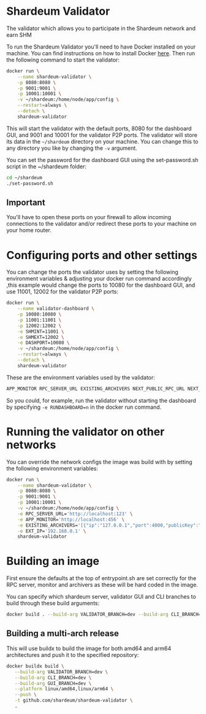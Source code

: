 # Shardeum Validator
The validator which allows you to participate in the Shardeum network and earn SHM

To run the Shardeum Validator you'll need to have Docker installed on your machine. You can find instructions on how to install Docker [here](https://docs.docker.com/get-docker/). Then run the following command to start the validator:

```bash
docker run \
    --name shardeum-validator \
    -p 8080:8080 \
    -p 9001:9001 \
    -p 10001:10001 \
    -v ~/shardeum:/home/node/app/config \
    --restart=always \
    --detach \
    shardeum-validator
```

This will start the validator with the default ports, 8080 for the dashboard GUI, and 9001 and 10001 for the validator P2P ports. The validator will store its data in the `~/shardeum` directory on your machine. You can change this to any directory you like by changing the `-v` argument.

You can set the password for the dashboard GUI using the set-password.sh script in the ~/shardeum folder:
```bash
cd ~/shardeum
./set-password.sh
```


## Important
You'll have to open these ports on your firewall to allow incoming connections to the validator and/or redirect these ports to your machine on your home router.

# Configuring ports and other settings

You can change the ports the validator uses by setting the following environment variables & adjusting your docker run command accordingly ,this example would change the ports to 10080 for the dashboard GUI, and use 11001, 12002 for the validator P2P ports:

```bash
docker run \
    --name validator-dashboard \
    -p 10080:10080 \
    -p 11001:11001 \
    -p 12002:12002 \
    -e SHMINT=11001 \
    -e SHMEXT=12002 \
    -e DASHPORT=10080 \
    -v ~/shardeum:/home/node/app/config \
    --restart=always \
    --detach \
    shardeum-validator
```

These are the environment variables used by the validator:

```bash
APP_MONITOR RPC_SERVER_URL EXISTING_ARCHIVERS NEXT_PUBLIC_RPC_URL NEXT_EXPLORER_URL INT_IP SHMINT SHMEXT DASHPORT RUNDASHBOARD EXT_IP SERVERIP
```

So you could, for example, run the validator without starting the dashboard by specifying `-e RUNDASHBOARD=n` in the docker run command.


# Running the validator on other networks

You can override the network configs the image was build with by setting the following environment variables:

```bash
docker run \
    --name shardeum-validator \
    -p 8080:8080 \
    -p 9001:9001 \
    -p 10001:10001 \
    -v ~/shardeum:/home/node/app/config \
    -e RPC_SERVER_URL='http://localhost:123' \
    -e APP_MONITOR='http://localhost:456' \
    -e EXISTING_ARCHIVERS='[{"ip":"127.0.0.1","port":4000,"publicKey":"somekeygoeshere"}]' \
    -e EXT_IP='192.168.0.1' \
    shardeum-validator

```

# Building an image

First ensure the defaults at the top of entrypoint.sh are set correctly for the RPC server, monitor and archivers as these will be hard coded in the image.

You can specify which shardeum server, validator GUI and CLI branches to build through these build arguments:

```bash
docker build . --build-arg VALIDATOR_BRANCH=dev --build-arg CLI_BRANCH=dev --build-arg GUI_BRANCH=dev -t shardeum-validator 
```

## Building a multi-arch release

This will use buildx to build the image for both amd64 and arm64 architectures and push it to the specified repository:

```bash
docker buildx build \
   --build-arg VALIDATOR_BRANCH=dev \
   --build-arg CLI_BRANCH=dev \
   --build-arg GUI_BRANCH=dev \
   --platform linux/amd64,linux/arm64 \
   --push \
   -t github.com/shardeum/shardeum-validator \
   .
```